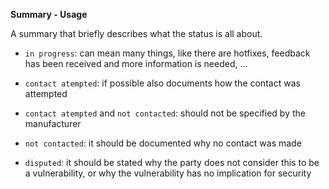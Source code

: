 **Summary - Usage**

A summary that briefly describes what the status is all about.

* `in progress`: can mean many things, like there are hotfixes, feedback has been received and more information is needed, ...

* `contact atempted`: if possible also documents how the contact was attempted

* `contact atempted` and `not contacted`: should not be specified by the manufacturer

* `not contacted`: it should be documented why no contact was made

* `disputed`: it should be stated why the party does not consider this to be a vulnerability, or why the vulnerability has no implication for security
